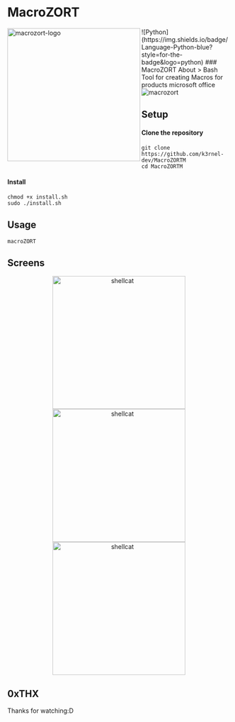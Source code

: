 # MacroZORT
<img alt="macrozort-logo" align="left" width="300" height="300" src="https://github.com/K3rnel-Dev/MacroZORTM/blob/main/screens/zort.png">
![Python](https://img.shields.io/badge/Language-Python-blue?style=for-the-badge&logo=python)
### MacroZORT About
> Bash Tool for creating Macros for products microsoft office
</br>

<img alt="macrozort" align="center" src="https://github.com/K3rnel-Dev/MacroZORTM/blob/main/screens/1.png">


## Setup

#### Clone the repository
```shell
git clone https://github.com/k3rnel-dev/MacroZORTM
cd MacroZORTM
```

#### Install
```shell
chmod +x install.sh
sudo ./install.sh
```

## Usage
```shell
macroZORT 
```

## Screens
<p float="left" align="center">
  <img alt="shellcat" width="300" src="https://github.com/K3rnel-Dev/MacroZORTM/blob/main/screens/1.png">
  <img alt="shellcat" width="300" src="https://github.com/K3rnel-Dev/MacroZORTM/blob/main/screens/2.png">
  <img alt="shellcat" width="300" src="https://github.com/K3rnel-Dev/MacroZORTM/blob/main/screens/3.png">
</p> 

## 0xTHX
Thanks for watching:D
